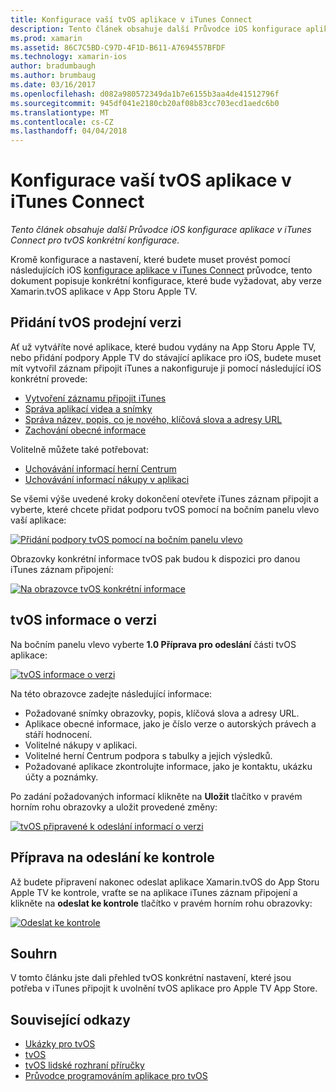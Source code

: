 ```yaml
---
title: Konfigurace vaší tvOS aplikace v iTunes Connect
description: Tento článek obsahuje další Průvodce iOS konfigurace aplikace v iTunes Connect pro tvOS konkrétní konfigurace.
ms.prod: xamarin
ms.assetid: 86C7C5BD-C97D-4F1D-B611-A7694557BFDF
ms.technology: xamarin-ios
author: bradumbaugh
ms.author: brumbaug
ms.date: 03/16/2017
ms.openlocfilehash: d082a980572349da1b7e6155b3aa4de41512796f
ms.sourcegitcommit: 945df041e2180cb20af08b83cc703ecd1aedc6b0
ms.translationtype: MT
ms.contentlocale: cs-CZ
ms.lasthandoff: 04/04/2018
---
```

# <a name="configure-your-tvos-app-in-itunes-connect"></a>Konfigurace vaší tvOS aplikace v iTunes Connect

_Tento článek obsahuje další Průvodce iOS konfigurace aplikace v iTunes Connect pro tvOS konkrétní konfigurace._


Kromě konfigurace a nastavení, které budete muset provést pomocí následujících iOS [konfigurace aplikace v iTunes Connect](~/ios/deploy-test/app-distribution/app-store-distribution/itunesconnect.md) průvodce, tento dokument popisuje konkrétní konfigurace, které bude vyžadovat, aby verze Xamarin.tvOS aplikace v App Storu Apple TV.

<a name="Adding-a-tvOS-Release-Version" />

## <a name="adding-a-tvos-release-version"></a>Přidání tvOS prodejní verzi

Ať už vytváříte nové aplikace, které budou vydány na App Storu Apple TV, nebo přidání podpory Apple TV do stávající aplikace pro iOS, budete muset mít vytvořil záznam připojit iTunes a nakonfiguruje ji pomocí následující iOS konkrétní provede:

- [Vytvoření záznamu připojit iTunes](~/ios/deploy-test/app-distribution/app-store-distribution/itunesconnect.md#creating)
- [Správa aplikací videa a snímky](~/ios/deploy-test/app-distribution/app-store-distribution/itunesconnect.md#managing)
- [Správa název, popis, co je nového, klíčová slova a adresy URL](~/ios/deploy-test/app-distribution/app-store-distribution/itunesconnect.md#metadata)
- [Zachování obecné informace](~/ios/deploy-test/app-distribution/app-store-distribution/itunesconnect.md#general)

Volitelně můžete také potřebovat:

- [Uchovávání informací herní Centrum](~/ios/deploy-test/app-distribution/app-store-distribution/itunesconnect.md#game-center)
- [Uchovávání informací nákupy v aplikaci](~/ios/deploy-test/app-distribution/app-store-distribution/itunesconnect.md#iap)

Se všemi výše uvedené kroky dokončení otevřete iTunes záznam připojit a vyberte, které chcete přidat podporu tvOS pomocí na bočním panelu vlevo vaší aplikace:

[![](itunes-connect-images/connect01.png "Přidání podpory tvOS pomocí na bočním panelu vlevo")](itunes-connect-images/connect01.png#lightbox)

Obrazovky konkrétní informace tvOS pak budou k dispozici pro danou iTunes záznam připojení:

[![](itunes-connect-images/connect02.png "Na obrazovce tvOS konkrétní informace")](itunes-connect-images/connect02.png#lightbox)

<a name="tvOS-Version-Information" />

## <a name="tvos-version-information"></a>tvOS informace o verzi

Na bočním panelu vlevo vyberte **1.0 Příprava pro odeslání** části tvOS aplikace:

[![](itunes-connect-images/connect03.png "tvOS informace o verzi")](itunes-connect-images/connect03.png#lightbox)

Na této obrazovce zadejte následující informace:

- Požadované snímky obrazovky, popis, klíčová slova a adresy URL.
- Aplikace obecné informace, jako je číslo verze o autorských právech a stáří hodnocení.
- Volitelné nákupy v aplikaci.
- Volitelné herní Centrum podpora s tabulky a jejich výsledků.
- Požadované aplikace zkontrolujte informace, jako je kontaktu, ukázku účty a poznámky.

Po zadání požadovaných informací klikněte na **Uložit** tlačítko v pravém horním rohu obrazovky a uložit provedené změny:

[![](itunes-connect-images/connect04.png "tvOS připravené k odeslání informací o verzi")](itunes-connect-images/connect04.png#lightbox)

<a name="Submitting-for-Review" />

## <a name="preparing-to-submit-for-review"></a>Příprava na odeslání ke kontrole

Až budete připravení nakonec odeslat aplikace Xamarin.tvOS do App Storu Apple TV ke kontrole, vraťte se na aplikace iTunes záznam připojení a klikněte na **odeslat ke kontrole** tlačítko v pravém horním rohu obrazovky:

[![](itunes-connect-images/connect05.png "Odeslat ke kontrole")](itunes-connect-images/connect05.png#lightbox)

<a name="Summary" />

## <a name="summary"></a>Souhrn

V tomto článku jste dali přehled tvOS konkrétní nastavení, které jsou potřeba v iTunes připojit k uvolnění tvOS aplikace pro Apple TV App Store.



## <a name="related-links"></a>Související odkazy

- [Ukázky pro tvOS](https://developer.xamarin.com/samples/tvos/all/)
- [tvOS](https://developer.apple.com/tvos/)
- [tvOS lidské rozhraní příručky](https://developer.apple.com/tvos/human-interface-guidelines/)
- [Průvodce programováním aplikace pro tvOS](https://developer.apple.com/library/prerelease/tvos/documentation/General/Conceptual/AppleTV_PG/)
